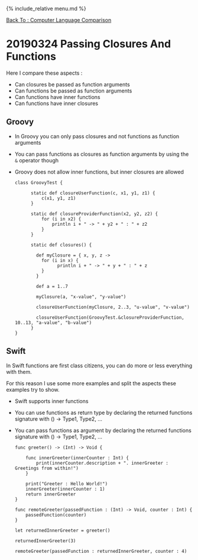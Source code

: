 {% include_relative menu.md %}

[Back To : Computer Language Comparison](20190316_Computer_Language_Comparison.md)

# 20190324 Passing Closures And Functions

Here I compare these aspects :

* Can closures be passed as function arguments
* Can functions be passed as function arguments
* Can functions have inner functions
* Can functions have inner closures

## Groovy

* In Groovy you can only pass closures and not functions as function arguments
* You can pass functions as closures as function arguments by using the `&` operator though
* Groovy does not allow inner functions, but inner closures are allowed

      class GroovyTest {
      
            static def closureUserFunction(c, x1, y1, z1) {
                c(x1, y1, z1)
            }

            static def closureProviderFunction(x2, y2, z2) {
                for (i in x2) {
                    println i + " -> " + y2 + " : " + z2
                }
            }

            static def closures() {

              def myClosure = { x, y, z ->
                for (i in x) {
                      println i + " -> " + y + " : " + z
                }
              }

              def a = 1..7

              myClosure(a, "x-value", "y-value")

              closureUserFunction(myClosure, 2..3, "u-value", "v-value")

              closureUserFunction(GroovyTest.&closureProviderFunction, 10..13, "a-value", "b-value")
            }
      }

## Swift

In Swift functions are first class citizens, you can do more or less everything with them.

For this reason I use some more examples and split the aspects these examples try to show.

* Swift supports inner functions
* You can use functions as return type by declaring the returned functions signature with 
      () -> Type1, Type2, ...
* You can pass functions as argument by declaring the returned functions signature with 
      () -> Type1, Type2, ...

      func greeter() -> (Int) -> Void {

          func innerGreeter(innerCounter : Int) {
              print(innerCounter.description + ". innerGreeter : Greetings from within!")
          }

          print("Greeter : Hello World!")
          innerGreeter(innerCounter : 1)
          return innerGreeter
      }

      func remoteGreeter(passedFunction : (Int) -> Void, counter : Int) {
          passedFunction(counter)
      }

      let returnedInnerGreeter = greeter()

      returnedInnerGreeter(3)

      remoteGreeter(passedFunction : returnedInnerGreeter, counter : 4)
